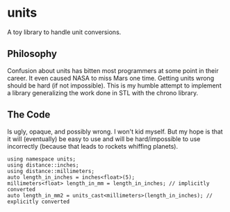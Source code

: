 # units #

A toy library to handle unit conversions.

## Philosophy ##

Confusion about units has bitten most programmers at some point in their career. It even caused NASA to miss Mars one time. Getting units wrong should be hard (if not impossible). This is my humble attempt to implement a library generalizing the work done in STL with the chrono library.

## The Code ##

Is ugly, opaque, and possibly wrong. I won't kid myself. But my hope is that it will (eventually) be easy to use and will be hard/impossible to use incorrectly (because that leads to rockets whiffing planets).

    using namespace units;
    using distance::inches;
    using distance::millimeters;
    auto length_in_inches = inches<float>(5);
    millimeters<float> length_in_mm = length_in_inches; // implicitly converted
    auto length_in_mm2 = units_cast<millimeters>(length_in_inches); // explicitly converted
